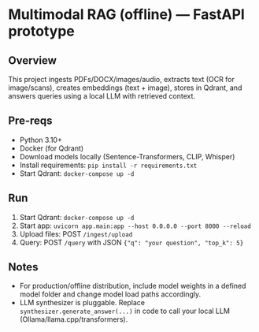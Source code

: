 # Multimodal RAG (offline) — FastAPI prototype

## Overview
This project ingests PDFs/DOCX/images/audio, extracts text (OCR for image/scans), creates embeddings (text + image), stores in Qdrant, and answers queries using a local LLM with retrieved context.

## Pre-reqs
- Python 3.10+
- Docker (for Qdrant)
- Download models locally (Sentence-Transformers, CLIP, Whisper)
- Install requirements: `pip install -r requirements.txt`
- Start Qdrant: `docker-compose up -d`

## Run
1. Start Qdrant: `docker-compose up -d`
2. Start app: `uvicorn app.main:app --host 0.0.0.0 --port 8000 --reload`
3. Upload files: POST `/ingest/upload`
4. Query: POST `/query` with JSON `{"q": "your question", "top_k": 5}`

## Notes
- For production/offline distribution, include model weights in a defined model folder and change model load paths accordingly.
- LLM synthesizer is pluggable. Replace `synthesizer.generate_answer(...)` in code to call your local LLM (Ollama/llama.cpp/transformers).

